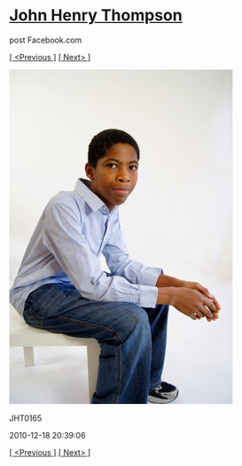 # [John Henry Thompson](../README.md)
post Facebook.com

[[ <Previous ]](2010-12-18-17.md) [[ Next> ]](2010-12-18-19.md)

[![](../media/2010-12-18/Fam-2010-JHT0165.jpg)](../README.md)

JHT0165

2010-12-18 20:39:06

[[ <Previous ]](2010-12-18-17.md) [[ Next> ]](2010-12-18-19.md)